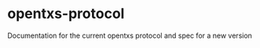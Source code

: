 opentxs-protocol
================

Documentation for the current opentxs protocol and spec for a new version
